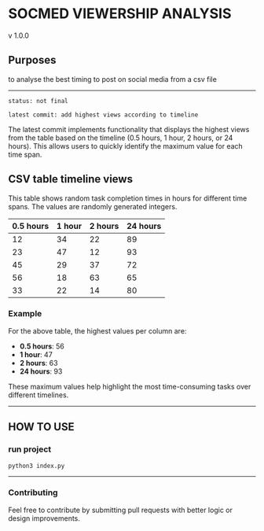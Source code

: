 # SOCMED VIEWERSHIP ANALYSIS

v 1.0.0

## Purposes

to analyse the best timing to post on social media from a csv file

<hr>

`status: not final`

`latest commit: add highest views according to timeline`

The latest commit implements functionality that displays the highest views from the table based on the timeline (0.5 hours, 1 hour, 2 hours, or 24 hours). This allows users to quickly identify the maximum value for each time span.

## CSV table timeline views

This table shows random task completion times in hours for different time spans. The values are randomly generated integers.

| 0.5 hours | 1 hour | 2 hours | 24 hours |
| --------- | ------ | ------- | -------- |
| 12        | 34     | 22      | 89       |
| 23        | 47     | 12      | 93       |
| 45        | 29     | 37      | 72       |
| 56        | 18     | 63      | 65       |
| 33        | 22     | 14      | 80       |

### Example

For the above table, the highest values per column are:

- **0.5 hours**: 56
- **1 hour**: 47
- **2 hours**: 63
- **24 hours**: 93

These maximum values help highlight the most time-consuming tasks over different timelines.

<hr>

## HOW TO USE

### run project

`python3 index.py`

<hr>

### Contributing

Feel free to contribute by submitting pull requests with better logic or design improvements.
